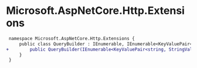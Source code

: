# Microsoft.AspNetCore.Http.Extensions

``` diff
 namespace Microsoft.AspNetCore.Http.Extensions {
     public class QueryBuilder : IEnumerable, IEnumerable<KeyValuePair<string, string>> {
+        public QueryBuilder(IEnumerable<KeyValuePair<string, StringValues>> parameters);
     }
 }
```

